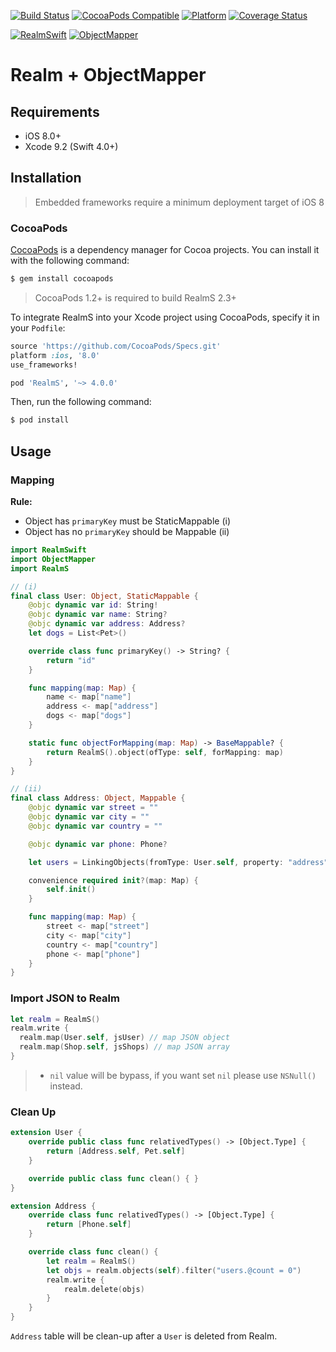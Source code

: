 [![Build Status](https://travis-ci.org/tsrnd/realms-ios.svg?branch=master)](https://travis-ci.org/tsrnd/realms-ios)
[![CocoaPods Compatible](https://img.shields.io/cocoapods/v/RealmS.svg)](https://img.shields.io/cocoapods/v/RealmS.svg)
[![Platform](https://img.shields.io/cocoapods/p/RealmS.svg?style=flat)](http://cocoadocs.org/docsets/RealmS)
[![Coverage Status](https://codecov.io/github/tsrnd/realms-ios/coverage.svg?branch=master)](https://codecov.io/github/tsrnd/realms-ios?branch=master)

[![RealmSwift](https://img.shields.io/badge/RealmSwift-~%3E%202.2-brightgreen.svg)](https://img.shields.io/badge/RealmSwift-~%3E%202.2-brightgreen.svg)
[![ObjectMapper](https://img.shields.io/badge/ObjectMapper-~%3E%202.2-brightgreen.svg)](https://img.shields.io/badge/ObjectMapper-~%3E%202.2-brightgreen.svg)

Realm + ObjectMapper
====================

## Requirements

 - iOS 8.0+
 - Xcode 9.2 (Swift 4.0+)

## Installation
 
 > Embedded frameworks require a minimum deployment target of iOS 8

### CocoaPods

[CocoaPods](http://cocoapods.org) is a dependency manager for Cocoa projects. You can install it with the following command:

```bash
$ gem install cocoapods
 ```

> CocoaPods 1.2+ is required to build RealmS 2.3+

To integrate RealmS into your Xcode project using CocoaPods, specify it in your `Podfile`:

```ruby
source 'https://github.com/CocoaPods/Specs.git'
platform :ios, '8.0'
use_frameworks!

pod 'RealmS', '~> 4.0.0'
```

Then, run the following command:

```bash
$ pod install
```

## Usage

### Mapping

**Rule:**
- Object has `primaryKey` must be StaticMappable (i)
- Object has no `primaryKey` should be Mappable (ii)

```swift
import RealmSwift
import ObjectMapper
import RealmS

// (i)
final class User: Object, StaticMappable {
    @objc dynamic var id: String!
    @objc dynamic var name: String?
    @objc dynamic var address: Address?
    let dogs = List<Pet>()

    override class func primaryKey() -> String? {
        return "id"
    }

    func mapping(map: Map) {
        name <- map["name"]
        address <- map["address"]
        dogs <- map["dogs"]
    }

    static func objectForMapping(map: Map) -> BaseMappable? {
        return RealmS().object(ofType: self, forMapping: map)
    }
}

// (ii)
final class Address: Object, Mappable {
    @objc dynamic var street = ""
    @objc dynamic var city = ""
    @objc dynamic var country = ""

    @objc dynamic var phone: Phone?

    let users = LinkingObjects(fromType: User.self, property: "address")

    convenience required init?(map: Map) {
        self.init()
    }

    func mapping(map: Map) {
        street <- map["street"]
        city <- map["city"]
        country <- map["country"]
        phone <- map["phone"]
    }
}
```

### Import JSON to Realm

```swift
let realm = RealmS()
realm.write {
  realm.map(User.self, jsUser) // map JSON object
  realm.map(Shop.self, jsShops) // map JSON array
}
```

> - `nil` value will be bypass, if you want set `nil` please use `NSNull()` instead.

### Clean Up

```swift
extension User {
    override public class func relativedTypes() -> [Object.Type] {
        return [Address.self, Pet.self]
    }

    override public class func clean() { }
}

extension Address {
    override class func relativedTypes() -> [Object.Type] {
        return [Phone.self]
    }

    override class func clean() {
        let realm = RealmS()
        let objs = realm.objects(self).filter("users.@count = 0")
        realm.write {
            realm.delete(objs)
        }
    }
}
```

`Address` table will be clean-up after a `User` is deleted from Realm.
